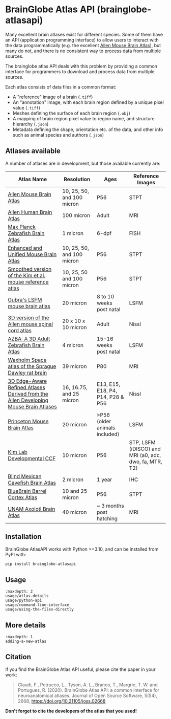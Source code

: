 # BrainGlobe Atlas API (brainglobe-atlasapi)

Many excellent brain atlases exist for different species. Some of them have an API (application programming interface)
to allow users to interact with the data programmatically (e.g. the excellent
[Allen Mouse Brain Atlas](https://portal.brain-map.org)), but many do not, and there is no consistent way to process
data from multiple sources.

The brainglobe atlas API deals with this problem by providing a common interface for programmers to download and process data from multiple sources.

Each atlas consists of data files in a common format:

* A "reference" image of a brain (`.tiff`)
* An "annotation" image, with each brain region defined by a unique pixel value (`.tiff`)
* Meshes defining the surface of each brain region (`.obj`)
* A mapping of brain region pixel value to region name, and structure hierarchy (`.json`)
* Metadata defining the shape, orientation etc. of the data, and other info such as animal species and authors (`.json`)

## Atlases available

A number of atlases are in development, but those available currently are:

| Atlas Name                                                                                                                 | Resolution                 | Ages                              | Reference Images                                       |
|----------------------------------------------------------------------------------------------------------------------------|----------------------------|-----------------------------------|--------------------------------------------------------|
| [Allen Mouse Brain Atlas](https://doi.org/10.1016/j.cell.2020.04.007)                                                      | 10, 25, 50, and 100 micron | P56                               | STPT                                                   |
| [Allen Human Brain Atlas](https://www.brain-map.org)                                                                       | 100 micron                 | Adult                             | MRI                                                    |
| [Max Planck Zebrafish Brain Atlas](http://fishatlas.neuro.mpg.de)                                                          | 1 micron                   | 6-dpf                             | FISH                                                   |
| [Enhanced and Unified Mouse Brain Atlas](https://kimlab.io/brain-map/atlas/)                                               | 10, 25, 50, and 100 micron | P56                               | STPT                                                   |
| [Smoothed version of the Kim et al. mouse reference atlas](https://doi.org/10.1016/j.celrep.2014.12.014)                   | 10, 25, 50 and 100 micron  | P56                               | STPT                                                   |
| [Gubra's LSFM mouse brain atlas](https://doi.org/10.1007/s12021-020-09490-8)                                               | 20 micron                  | 8 to 10 weeks post natal          | LSFM                                                   |
| [3D version of the Allen mouse spinal cord atlas](https://doi.org/10.1101/2021.05.06.443008)                               | 20 x 10 x 10 micron        | Adult                             | Nissl                                                  |
| [AZBA: A 3D Adult Zebrafish Brain Atlas](https://doi.org/10.1101/2021.05.04.442625)                                        | 4 micron                   | 15-16 weeks post natal            | LSFM                                                   |
| [Waxholm Space atlas of the Sprague Dawley rat brain](https://doi.org/10.1038/s41592-023-02034-3)                          | 39 micron                  | P80                               | MRI                                                    |
| [3D Edge-Aware Refined Atlases Derived from the Allen Developing Mouse Brain Atlases](https://doi.org/10.7554/eLife.61408) | 16, 16.75, and 25 micron   | E13, E15, E18, P4, P14, P28 & P56 | Nissl                                                  |
| [Princeton Mouse Brain Atlas](https://brainmaps.princeton.edu/2020/09/princeton-mouse-brain-atlas-links)                   | 20 micron                  | >P56 (older animals included)     | LSFM                                                   |
| [Kim Lab Developmental CCF](https://data.mendeley.com/datasets/2svx788ddf/1)                                               | 10 micron                  | P56                               | STP, LSFM (iDISCO) and MRI (a0, adc, dwo, fa, MTR, T2) |
| [Blind Mexican Cavefish Brain Atlas](https://doi.org/10.7554/eLife.80777)                                                  | 2 micron                   | 1 year                            | IHC                                                    |
| [BlueBrain Barrel Cortex Atlas](https://doi.org/10.1162/imag_a_00209)                                                      | 10 and 25 micron           | P56                               | STPT                                                   |
| [UNAM Axolotl Brain Atlas](https://doi.org/10.1038/s41598-021-89357-3)                                                     | 40 micron                  | ~ 3 months post hatching          | MRI                                                    |

## Installation

BrainGlobe AtlasAPI works with Python >=3.10, and can be installed from PyPI with:

```bash
pip install brainglobe-atlasapi
```

## Usage

```{toctree}
:maxdepth: 2
usage/atlas-details
usage/python-api
usage/command-line-interface
usage/using-the-files-directly

```

## More details

```{toctree}
:maxdepth: 1
adding-a-new-atlas
```

## Citation

If you find the BrainGlobe Atlas API useful, please cite the paper in your work:

>Claudi, F., Petrucco, L., Tyson, A. L., Branco, T., Margrie, T. W. and Portugues, R. (2020). BrainGlobe Atlas API: a common interface for neuroanatomical atlases. Journal of Open Source Software, 5(54), 2668, <https://doi.org/10.21105/joss.02668>

**Don't forget to cite the developers of the atlas that you used!**
